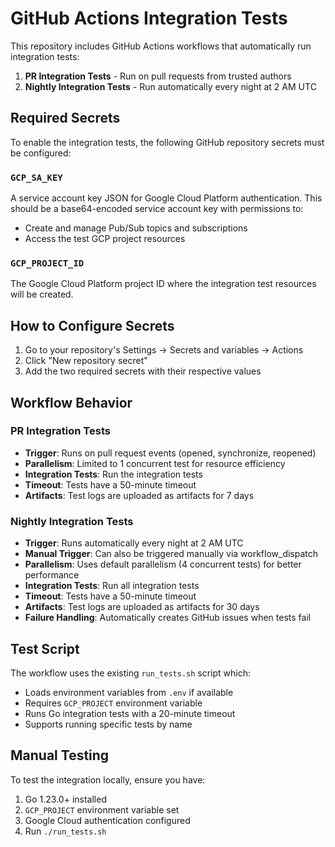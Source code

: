 # GitHub Actions Integration Tests

This repository includes GitHub Actions workflows that automatically run integration tests:
1. **PR Integration Tests** - Run on pull requests from trusted authors
2. **Nightly Integration Tests** - Run automatically every night at 2 AM UTC

## Required Secrets

To enable the integration tests, the following GitHub repository secrets must be configured:

### `GCP_SA_KEY`
A service account key JSON for Google Cloud Platform authentication. This should be a base64-encoded service account key with permissions to:
- Create and manage Pub/Sub topics and subscriptions
- Access the test GCP project resources

### `GCP_PROJECT_ID`
The Google Cloud Platform project ID where the integration test resources will be created.

## How to Configure Secrets

1. Go to your repository's Settings → Secrets and variables → Actions
2. Click "New repository secret"
3. Add the two required secrets with their respective values

## Workflow Behavior

### PR Integration Tests
- **Trigger**: Runs on pull request events (opened, synchronize, reopened)
- **Parallelism**: Limited to 1 concurrent test for resource efficiency
- **Integration Tests**: Run the integration tests
- **Timeout**: Tests have a 50-minute timeout
- **Artifacts**: Test logs are uploaded as artifacts for 7 days

### Nightly Integration Tests
- **Trigger**: Runs automatically every night at 2 AM UTC
- **Manual Trigger**: Can also be triggered manually via workflow_dispatch
- **Parallelism**: Uses default parallelism (4 concurrent tests) for better performance
- **Integration Tests**: Run all integration tests
- **Timeout**: Tests have a 50-minute timeout
- **Artifacts**: Test logs are uploaded as artifacts for 30 days
- **Failure Handling**: Automatically creates GitHub issues when tests fail

## Test Script

The workflow uses the existing `run_tests.sh` script which:
- Loads environment variables from `.env` if available
- Requires `GCP_PROJECT` environment variable
- Runs Go integration tests with a 20-minute timeout
- Supports running specific tests by name

## Manual Testing

To test the integration locally, ensure you have:
1. Go 1.23.0+ installed
2. `GCP_PROJECT` environment variable set
3. Google Cloud authentication configured
4. Run `./run_tests.sh`
